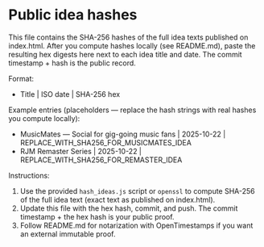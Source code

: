 # Public idea hashes
This file contains the SHA-256 hashes of the full idea texts published on index.html. After you compute hashes locally (see README.md), paste the resulting hex digests here next to each idea title and date. The commit timestamp + hash is the public record.

Format:
- Title | ISO date | SHA-256 hex

Example entries (placeholders — replace the hash strings with real hashes you compute locally):

- MusicMates — Social for gig-going music fans | 2025-10-22 | REPLACE_WITH_SHA256_FOR_MUSICMATES_IDEA
- RJM Remaster Series | 2025-10-22 | REPLACE_WITH_SHA256_FOR_REMASTER_IDEA

Instructions:
1. Use the provided `hash_ideas.js` script or `openssl` to compute SHA-256 of the full idea text (exact text as published on index.html).
2. Update this file with the hex hash, commit, and push. The commit timestamp + the hex hash is your public proof.
3. Follow README.md for notarization with OpenTimestamps if you want an external immutable proof.
